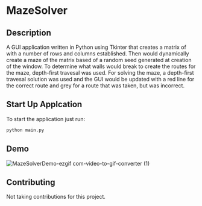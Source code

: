 # MazeSolver

## Description
A GUI application written in Python using Tkinter that creates a matrix of with a number of rows and columns established. Then would 
dynamically create a maze of the matrix based of a random seed generated at creation of the window. To determine what walls would break
to create the routes for the maze, depth-first travesal was used. For solving the maze, a depth-first travesal solution was used and the GUI
would be updated with a red line for the correct route and grey for a route that was taken, but was incorrect.

## Start Up Applcation
To start the application just run:
```python
python main.py
```

## Demo
![MazeSolverDemo-ezgif com-video-to-gif-converter (1)](https://github.com/Inviber/MazeSolver/assets/46578360/96e1bce0-2898-4aa9-aa9b-16997e431918)

## Contributing
Not taking contributions for this project.
